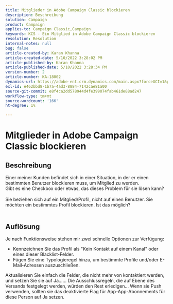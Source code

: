 ```yaml
---
title: Mitglieder in Adobe Campaign Classic blockieren
description: Beschreibung
solution: Campaign
product: Campaign
applies-to: Campaign Classic,Campaign
keywords: KCS - Ein Mitglied in Adobe Campaign Classic blockieren
resolution: Resolution
internal-notes: null
bug: false
article-created-by: Karan Khanna
article-created-date: 5/10/2022 3:28:02 PM
article-published-by: Karan Khanna
article-published-date: 5/10/2022 3:28:34 PM
version-number: 2
article-number: KA-18002
dynamics-url: https://adobe-ent.crm.dynamics.com/main.aspx?forceUCI=1&pagetype=entityrecord&etn=knowledgearticle&id=e5fe0dc6-75d0-ec11-a7b5-00224809c556
exl-id: e462bbd8-1b7a-4ad3-8884-7142cae81a00
source-git-commit: e8f4ca2dd578944d4fe399074fab461de88ad247
workflow-type: tm+mt
source-wordcount: '166'
ht-degree: 1%

---
```


# Mitglieder in Adobe Campaign Classic blockieren

## Beschreibung

Einer meiner Kunden befindet sich in einer Situation, in der er einen bestimmten Benutzer blockieren muss, um Mitglied zu werden.
<br>Gibt es eine Checkbox oder etwas, das dieses Problem für sie lösen kann?<br><br>Sie beziehen sich auf ein Mitglied/Profil, nicht auf einen Benutzer. Sie möchten ein bestimmtes Profil blockieren. Ist das möglich?
<br> 

## Auflösung


Je nach Funktionsweise stehen mir zwei schnelle Optionen zur Verfügung:

- Kennzeichnen Sie das Profil als &quot;Kein Kontakt auf einem Kanal&quot; oder eines dieser Blacklist-Felder.
- Fügen Sie eine Typologieregel hinzu, um bestimmte Profile und/oder E-Mail-Adressen auszuschließen.




Aktualisieren Sie einfach die Felder, die nicht mehr von kontaktiert werden, und setzen Sie sie auf Ja...... Die Ausschlussregeln, die auf Ebene des Versands festgelegt werden, würden den Rest erledigen... Wenn sie Push verwenden, sollten sie das deaktivierte Flag für App-App-Abonnements für diese Person auf Ja setzen.
